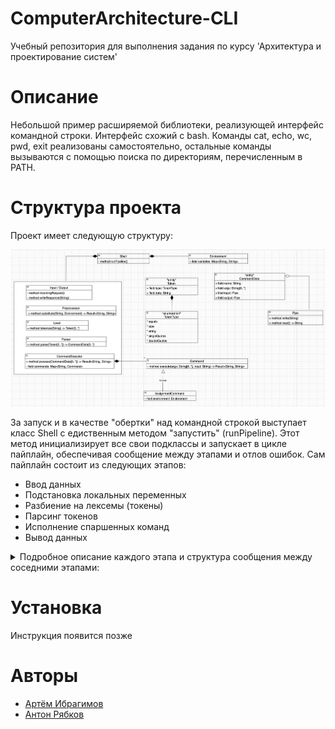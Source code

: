 # ComputerArchitecture-CLI
Учебный репозитория для выполнения задания по курсу 'Архитектура и проектирование систем'

# Описание
Небольшой пример расширяемой библиотеки, реализующей интерфейс командной строки. Интерфейс схожий с bash. Команды cat, echo, wc, pwd, exit реализованы самостоятельно, остальные команды вызываются с помощью поиска по директориям, перечисленным в PATH.

# Структура проекта
Проект имеет следующую структуру:

![alt text](/Diagrams/CLIArchitecture.png)

За запуск и в качествe "обертки" над командной строкой выступает класс Shell c едиственным методом "запустить" (runPipeline). Этот метод инициализирует все свои подклассы и запускает в цикле пайплайн, обеспечивая сообщение между этапами и отлов ошибок. Сам пайплайн состоит из следующих этапов:

* Ввод данных
* Подстановка локальных переменных
* Разбиение на лексемы (токены)
* Парсинг токенов
* Исполнение спаршенных команд
* Вывод данных

<details><summary>Подробное описание каждого этапа и структура сообщения между соседними этапами:</summary><br>
  <details open><summary>1. Ввод данных</summary><br>
    <p>
      Обеспечивается классом Input/Output, который разделяет ответственность так же и за вывод. За ввод данных отвечает метод incomingRequest, который возвращает прочитанную строку (одну).
    </p>
    <p>
      <b>Note</b>: Класс не разделен на два, так как IO может содержать в себе более сложную логику, общую и для ввода и для вывода данных. Например, вывод может осуществляться по ssh или сразу в udp-socket в переводом из bid-endian в little-endian... Подобные особенности предполагается инкапсулировать в один класс Input/Output, а не дублировать в каждом из классов Input и Output.
    </p>
  </details>
  <details open><summary>2. Подстановка локальных переменных</summary><br>
    <p>
      Обеспечивается классом Preprocessor, а конкретно его единственным методом substitute. Этот метод принимает строку из класса Input/Output, а так же представителя класса Environment, в котором хранятся все известные переменные. В соответствии с содержимым класса Environment, метод substitute подставляет все локальные переменные.
    </p>
    <p>
      Переменная в строке выглядит следующим образом: сначала символ '$', а потом без пробелов и символов '$' еще сколько-то символов, которые и считаются названием переменной. Если подстрока, начанающаяся с символа '$', окружена одинарными или двойными кавычками, то парсер не считает ее переменной и подстановка не производится. В ином случае Preprocessor будет считать такую подстроку переменной и в случае отсутствия ее в классе Environment, вернет обшибку (Result c текстом ошибки).
    </p>
    <p>
      <b>Note</b>: Данная процедура происходит до токенизации, чтобы, например, корректно определять одним токеном такие команды как $A$B, где A="p", B="wd".
    </p>
  </details>
  <details open><summary>2-3. Сообщение между этапом 2 и 3</summary><br>
    <p>
      Осуществляется с помощью обертки Result<String, String>, которая возвращается Preprocessor'ом и обрабатывается классом Shell. При возврате ошибки подстановки исполнение пайплайна останавливается и ошибка передавется в Input/Output для уведомления пользователя. При корректном завершении работы Preprocessor'а строка из Result передается в класс Lexer.
    </p>
  </details>
  <details open><summary>3. Разбиение на лексемы (токены)</summary><br>
    <p>
      Обеспечивается классом Lexer, а конкретно методом tokenize, принимающим строку из Preprocessor и возвращающим очередь(массив) структур типа Token (описаны ниже).
    </p>
    <p>
      <b>Note</b>: Ошибок этот модуль возвращать не может.
    </p>
  </details>
  <details open><summary>3-4. Сообщение между этапом 3 и 4</summary><br>
    <p>
      Осуществляется с помощью списка специальных структур под названием Token. Каждый объект типа Token имеет два поля: тип и строку-содержание.
    </p>
    <p>
      <b>Note</b>: Добавление новых фич в синтаксис командной строки потребует как добавления новых типов, так и изменения классов Lexer и Parser. Однако такая зависимость необходима, так как позволяет разделить анализ сырой строки и ее лексем.
    </p>
  </details>
  <details open><summary>4. Парсинг токенов</summary><br>
    <p>
      Обеспечивается классом Parser, а конкретно методом parse, который принимает на вход список структур типа Token и возвращает список структур типа CommandData. При обработке предполагается, что у каждой команды есть название, аргументы, входной и выходной потоки. В случае, если парсинг не удался, то возвращается пустой массив (лучше бы Result::None!).
    </p>
    <p>
      <b>Note</b>: Входные потоки реализованы с помощью абстракции на случай будущего распараллеливания. Предполагается, что эти потоки будут использоваться только для установки очередности исполнения команд, но не для передачи хитрых аргументов и костылей и т.д.
    </p>
  </details>
  <details open><summary>4-5. Сообщение между этапом 3 и 4</summary><br>
    <p>
      Осуществляется с помощью списка структур типа CommandData, который возвращается Parser'ом и обрабатывается классом Shell (проверка, что не пустой). При возврате ошибки подстановки исполнение пайплайна останавливается и ошибка передавется в Input/Output для уведомления пользователя. При корректном завершении работы Parser'а значение из Result передается в класс CommandExecutor.
    </p>
    <p>
      <b>Note</b>: Не обязательно в поле команды писать реальное название команды. Важно, чтобы обработчик этой команды в CommandExecutor был забинжен на данное название.
    </p>
  </details>
  <details open><summary>5. Исполнение спаршенных команд</summary><br>
    <p>
      Обеспечивается классом CommandExecutor, который принимает на вход список команд типа CommandData, а вернет Result<String, String>. Для исполнения команд используется специальное отображение CommandExecutor::command, которое названию команды сопоставляет обработчик.
    </p>
    <p>
      <b>Note</b>: если хочется как-то влиять на какие-либо объекты извне (например на environment), то в обработчик нужно захардкодить адрес при инициализации класса Shell.<br>
      <b>Note</b>: есть забинженное название ошибки _EXIT, его возвращать кастомным реализациям нельзя.
    </p>
  </details>
  <details open><summary>6. Вывод данных</summary><br>
    <p>
      Обеспечивается классом Input/Output, а конкретно методом writeResponce, который приниммает строку, которую нужно вывести. Эта строка передается классом Shell после обработки одного из этапов пайплайна.
    </p>
  </details>
</details>

# Установка
Инструкция появится позже

# Авторы
* [Артём Ибрагимов](https://github.com/Artem-Goldenberg)
* [Антон Рябков](https://github.com/Contramund)

